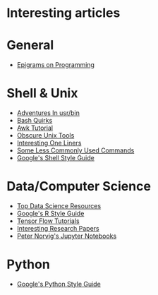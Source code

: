 Interesting articles
====================

# General
- [Epigrams on Programming](http://www.cs.yale.edu/homes/perlis-alan/quotes.html)

# Shell & Unix
- [Adventures In usr/bin](https://ablagoev.github.io/linux/adventures/commands/2017/02/19/adventures-in-usr-bin.html)
- [Bash Quirks](https://jvns.ca/blog/2017/03/26/bash-quirks/)
- [Awk Tutorial](http://www.grymoire.com/Unix/Awk.html)
- [Obscure Unix Tools](https://kkovacs.eu/cool-but-obscure-unix-tools)
- [Interesting One Liners](https://www.quora.com/What-are-the-most-useful-Swiss-army-knife-one-liners-on-Unix?share=1)
- [Some Less Commonly Used Commands](https://danielmiessler.com/blog/collection-of-less-commonly-used-unix-commands/#gs.xW4fUl4)
- [Google's Shell Style Guide](https://google.github.io/styleguide/shell.xml)

# Data/Computer Science
- [Top Data Science Resources](http://mlwhiz.com/blog/2017/03/26/top_data_science_resources_on_the_internet_right_now/)
- [Google's R Style Guide](https://google.github.io/styleguide/Rguide.xml)
- [Tensor Flow Tutorials](https://www.tensorflow.org/versions/master/tutorials/)
- [Interesting Research Papers](https://github.com/papers-we-love/papers-we-love)
- [Peter Norvig's Jupyter Notebooks](http://norvig.com/ipython/README.html)

# Python
- [Google's Python Style Guide](https://google.github.io/styleguide/pyguide.html)
